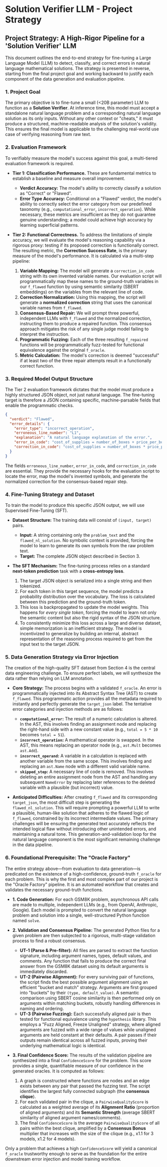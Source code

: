 # Solution Verifier LLM - Project Strategy

## **Project Strategy: A High-Rigor Pipeline for a 'Solution Verifier' LLM**

This document outlines the end-to-end strategy for fine-tuning a Large Language Model (LLM) to detect, classify, and correct errors in natural language mathematical solutions. The strategy is presented in reverse, starting from the final project goal and working backward to justify each component of the data generation and evaluation pipeline.

### 1. Project Goal

The primary objective is to fine-tune a small (<20B parameter) LLM to function as a **Solution Verifier**. At inference time, this model must accept a standalone natural language problem and a corresponding natural language solution as its only inputs. Without any other context or "cheats," it must produce a structured, machine-readable analysis of the solution's validity. This ensures the final model is applicable to the challenging real-world use case of verifying reasoning from raw text.

### 2. Evaluation Framework

To verifiably measure the model's success against this goal, a multi-tiered evaluation framework is required.

* **Tier 1: Classification Performance.** These are fundamental metrics to establish a baseline and measure overall improvement.
  * **Verdict Accuracy:** The model's ability to correctly classify a solution as "Correct" or "Flawed".
  * **Error Type Accuracy:** Conditional on a "Flawed" verdict, the model's ability to correctly select the error category from our predefined taxonomy (e.g., `computational_error`, `incorrect_operation`).
    While necessary, these metrics are insufficient as they do not guarantee genuine understanding; a model could achieve high accuracy by learning superficial patterns.

* **Tier 2: Functional Correctness.** To address the limitations of simple accuracy, we will evaluate the model's reasoning capability via a rigorous proxy: testing if its proposed correction is functionally correct. The resulting metric, the **Correction Success Rate**, is the primary measure of the model's performance. It is calculated via a multi-step pipeline:
    1. **Variable Mapping:** The model will generate a `correction_in_code` string with its own invented variable names. Our evaluation script will programmatically map these names to the ground-truth variables in our `f_flawed` function by using semantic similarity (SBERT embeddings) on the variables from the relevant line of code.
    2. **Correction Normalization:** Using this mapping, the script will generate a **normalized correction** string that uses the canonical variable names from `f_flawed`.
    3. **Consensus-Based Repair:** We will prompt three powerful, independent LLMs with `f_flawed` and the normalized correction, instructing them to produce a repaired function. This consensus approach mitigates the risk of any single judge model failing to interpret the instruction.
    4. **Programmatic Fuzzing:** Each of the three resulting `f_repaired` functions will be programmatically fuzz-tested for functional equivalence against the original `f_oracle`.
    5. **Metric Calculation:** The model's correction is deemed "successful" if at least two of the three repair attempts result in a functionally correct function.

### 3. Required Model Output Structure

The Tier 2 evaluation framework dictates that the model must produce a highly structured JSON object, not just natural language. The fine-tuning target is therefore a JSON containing specific, machine-parsable fields that enable the programmatic checks.

```json
{
  "verdict": "Flawed",
  "error_details": {
    "error_type": "incorrect_operation",
    "erroneous_line_number": "L1",
    "explanation": "A natural language explanation of the error.",
    "error_in_code": "cost_of_supplies = number_of_boxes + price_per_box",
    "correction_in_code": "cost_of_supplies = number_of_boxes * price_per_box"
  }
}
```

The fields `erroneous_line_number`, `error_in_code`, and `correction_in_code` are essential. They provide the necessary hooks for the evaluation script to locate the error, map the model's invented symbols, and generate the normalized correction for the consensus-based repair step.

### 4. Fine-Tuning Strategy and Dataset

To train the model to produce this specific JSON output, we will use Supervised Fine-Tuning (SFT).

* **Dataset Structure:** The training data will consist of `(input, target)` pairs.
  * **Input:** A string containing only the `problem_text` and the `flawed_nl_solution`. No symbolic context is provided, forcing the model to learn to generate its own symbols from the raw problem text.
  * **Target:** The complete JSON object described in Section 3.

* **The SFT Mechanism:** The fine-tuning process relies on a standard **next-token prediction** task with a **cross-entropy loss**.
    1. The target JSON object is serialized into a single string and then tokenized.
    2. For each token in this target sequence, the model predicts a probability distribution over the vocabulary. The loss is calculated between this prediction and the ground-truth token.
    3. This loss is backpropagated to update the model weights. This happens for *every single token*, forcing the model to learn not only the semantic content but also the rigid syntax of the JSON structure.
    4. To consistently minimize this loss across a large and diverse dataset, simple memorization is an inefficient strategy. The model is incentivized to generalize by building an internal, abstract representation of the reasoning process required to get from the input text to the target JSON.

### 5. Data Generation Strategy via Error Injection

The creation of the high-quality SFT dataset from Section 4 is the central data engineering challenge. To ensure perfect labels, we will synthesize the data rather than relying on LLM annotation.

* **Core Strategy:** The process begins with a validated `f_oracle`. An error is programmatically injected into its Abstract Syntax Tree (AST) to create `f_flawed`. This programmatic action provides all the metadata required to instantly and perfectly generate the `target_json` label. The tentative error categories and injection methods are as follows:
  * **`computational_error`:** The result of a numeric calculation is altered. In the AST, this involves finding an assignment node and replacing the right-hand side with a new constant value (e.g., `total = 5 * 10` becomes `total = 51`).
  * **`incorrect_operation`:** A mathematical operator is swapped. In the AST, this means replacing an operator node (e.g., `ast.Mult` becomes `ast.Add`).
  * **`incorrect_operand`:** A variable in a calculation is replaced with another variable from the same scope. This involves finding and replacing an `ast.Name` node with a different valid variable name.
  * **`skipped_step`:** A necessary line of code is removed. This involves deleting an entire assignment node from the AST and handling any subsequent `NameError` by replacing later references to the deleted variable with a plausible (but incorrect) value.

* **Anticipated Difficulties:** After creating `f_flawed` and its corresponding `target_json`, the most difficult step is generating the `flawed_nl_solution`. This will require prompting a powerful LLM to write a plausible, human-like solution that adheres to the flawed logic of `f_flawed`, constrained by its incorrect intermediate values. The primary challenges will be ensuring the generated text accurately reflects the intended logical flaw without introducing other unintended errors, and maintaining a natural tone. This generation-and-validation loop for the natural language component is the most significant remaining challenge in the data pipeline.

### 6. Foundational Prerequisite: The "Oracle Factory"

The entire strategy above—from evaluation to data generation—is predicated on the existence of a high-confidence, ground-truth `f_oracle` for each problem. This is why the first and most complex part of our project is the "Oracle Factory" pipeline. It is an automated workflow that creates and validates the necessary ground-truth functions.

* **1. Code Generation:** For each GSM8K problem, asynchronous API calls are made to multiple, independent LLMs (e.g., from OpenAI, Anthropic, Google). Each model is prompted to convert the natural language problem and solution into a single, well-structured Python function named `solve`.

* **2. Validation and Consensus Pipeline:** The generated Python files for a given problem are then subjected to a rigorous, multi-stage validation process to find a robust consensus.
  * **UT-1 (Parse & Pre-filter):** All files are parsed to extract the function signature, including argument names, types, default values, and comments. Any function that fails to produce the correct final answer from the GSM8K dataset using its default arguments is immediately discarded.
  * **UT-2 (Pairwise Alignment):** For every surviving pair of functions, the script finds the best possible argument alignment using an efficient "bucket and match" strategy. Arguments are first grouped into "buckets" by their `(type, default_value)`. A semantic comparison using SBERT cosine similarity is then performed only on arguments within matching buckets, robustly handling differences in naming and ordering.
  * **UT-3 (Pairwise Fuzzing):** Each successfully aligned pair is then tested for functional equivalence using the `hypothesis` library. This employs a "Fuzz Aligned, Freeze Unaligned" strategy, where aligned arguments are fuzzed with a wide range of values while unaligned arguments are held constant at their defaults. A pair passes if their outputs remain identical across all fuzzed inputs, proving their underlying mathematical logic is identical.

* **3. Final Confidence Score:** The results of the validation pipeline are synthesized into a final `ConfidenceScore` for the problem. This score provides a single, quantifiable measure of our confidence in the generated oracles. It is computed as follows:
    1. A graph is constructed where functions are nodes and an edge exists between any pair that passed the fuzzing test. The script identifies the largest fully connected subgraph (the **consensus clique**).
    2. For each validated pair in the clique, a `PairwiseQualityScore` is calculated as a weighted average of its **Alignment Ratio** (proportion of aligned arguments) and its **Semantic Strength** (average SBERT similarity of aligned argument names/comments).
    3. The final `ConfidenceScore` is the average `PairwiseQualityScore` of all pairs within the best clique, amplified by a **Consensus Bonus** multiplier that increases with the size of the clique (e.g., x1.1 for 3 models, x1.2 for 4 models).

Only a problem that achieves a high `ConfidenceScore` will yield a canonical `f_oracle` trustworthy enough to serve as the foundation for the entire downstream error injection and model training workflow.